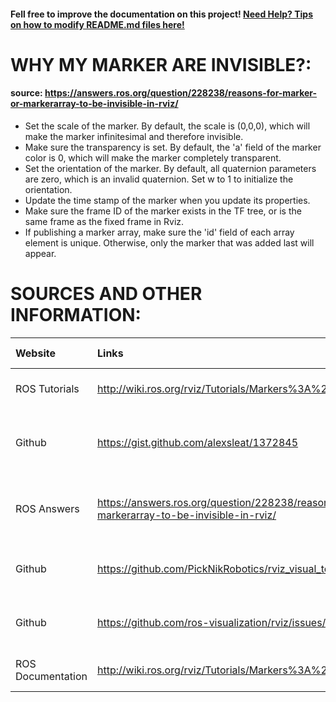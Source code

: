 #### Fell free to improve the documentation on this project! [Need Help? Tips on how to modify README.md files here!](https://github.com/adam-p/markdown-here/wiki/Markdown-Cheatsheet)

# WHY MY MARKER ARE INVISIBLE?:
#### source: https://answers.ros.org/question/228238/reasons-for-marker-or-markerarray-to-be-invisible-in-rviz/


*  Set the scale of the marker. By default, the scale is (0,0,0), which will make the marker infinitesimal and therefore invisible.
*  Make sure the transparency is set. By default, the 'a' field of the marker color is 0, which will make the marker completely transparent.
*  Set the orientation of the marker. By default, all quaternion parameters are zero, which is an invalid quaternion. Set w to 1 to initialize the orientation.
*  Update the time stamp of the marker when you update its properties.
*  Make sure the frame ID of the marker exists in the TF tree, or is the same frame as the fixed frame in Rviz.
*  If publishing a marker array, make sure the 'id' field of each array element is unique. Otherwise, only the marker that was added last will appear.


# SOURCES AND OTHER INFORMATION:
| Website        | Links           | Sujects converd  |
| :------------- |:-------------| :-------------|
| ROS Tutorials      | http://wiki.ros.org/rviz/Tutorials/Markers%3A%20Basic%20Shapes | Add objects to RVIZ |
| Github      | https://gist.github.com/alexsleat/1372845 | Iterate through ROS msg arrays |
| ROS Answers      |  https://answers.ros.org/question/228238/reasons-for-marker-or-markerarray-to-be-invisible-in-rviz/ | Why me markers are invisible in RVIZ |
|Github      |  https://github.com/PickNikRobotics/rviz_visual_tools | Delete markers from RVIZ |
|Github      |  https://github.com/ros-visualization/rviz/issues/865 | Delete markers from RVIZ |
| ROS Documentation | http://wiki.ros.org/rviz/Tutorials/Markers%3A%20Points%20and%20Lines | How to add lines |

